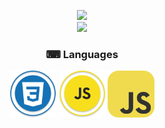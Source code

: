 <p align="center">
  <img src="https://github-readme-stats.vercel.app/api?username=capstxr&theme=dark&show_icons=true">
  <br>
  <img src="https://github-readme-stats.vercel.app/api/top-langs/?username=capstxr&theme=dark">
</p>

<h3 align="center">⌨ Languages</h3>

<p align="center">
  <img width="75px" src="https://github.com/Pedro-Murilo/icons-for-readme/blob/main/.github/css-icon.svg" alt="CSS" />
  <img width="75px" src="https://github.com/Pedro-Murilo/icons-for-readme/blob/main/.github/js-icon.svg" alt="Javascript Icon" />
  <img width="75px" src="https://github.com/tandpfun/skill-icons/blob/main/icons/JavaScript.svg" alt="JavaScript"/>
</p>
